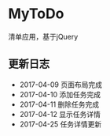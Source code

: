 # MyToDo
清单应用，基于jQuery
## 更新日志
+ 2017-04-09 页面布局完成
+ 2017-04-10 添加任务完成
+ 2017-04-11 删除任务完成
+ 2017-04-12 显示任务详情
+ 2017-04-25 任务详情更新